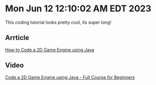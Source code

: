 # Mon Jun 12 12:10:02 AM EDT 2023


This coding tutorial looks pretty cool, its super long!


## Arrticle
[How to Code a 2D Game Engine using Java](https://www.freecodecamp.org/news/code-a-2d-game-engine-using-java/)


## Video
[Code a 2D Game Engine using Java - Full Course for Beginners](https://www.youtube.com/watch?v=025QFeZfeyM)

